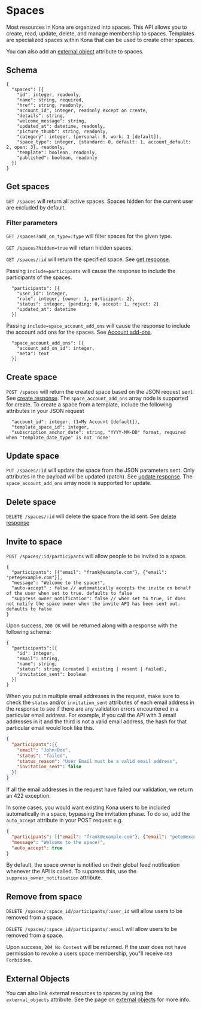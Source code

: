 Spaces
========

Most resources in Kona are organized into spaces.  This API allows you to create, read, update, delete, and manage membership to spaces.
Templates are specialized spaces within Kona that can be used to create other spaces.

You can also add an [external object](external_objects.md) attribute to spaces. 

Schema  <a name='schema'></a>
------------
```
{
  "spaces": [{
    "id": integer, readonly,
    "name": string, required,
    "href": string, readonly,
    "account_id", integer, readonly except on create,
    "details": string,
    "welcome_message": string,
    "updated_at": datetime, readonly,
    "picture_thumb": string, readonly,
    "category": integer, (personal: 0, work: 1 [default]),
    "space_type": integer, {standard: 0, default: 1, account_default: 2, open: 3}, readonly,
    "template": boolean, readonly,
    "published": boolean, readonly
  }]
}
```


Get spaces
------------
`GET /spaces` will return all active spaces. Spaces hidden for the current user are excluded by default.

### Filter parameters
`GET /spaces?add_on_type=:type` will filter spaces for the given type.

`GET /spaces?hidden=true` will return hidden spaces.

`GET /spaces/:id` will return the specified space. See [get response](responses.md#get).

<a name='participants'></a>Passing `include=participants` will cause the response to include the participants of the spaces.
```
  "participants": [{
    "user_id": integer,
    "role": integer, {owner: 1, participant: 2},
    "status": integer, {pending: 0, accept: 1, reject: 2}
    "updated_at": datetime
  }]
```

<a name='addons'></a>Passing `include=space_account_add_ons` will cause the response to include the account add ons for the spaces. See [Account add-ons](accounts.md#addons).
```
  "space_account_add_ons": [{
    "account_add_on_id": integer,
    "meta": text
  }]
```


Create space
-----------
`POST /spaces` will return the created space based on the JSON request sent. See [create response](responses.md#create).
The `space_account_add_ons` array node is supported for create.
To create a space from a template, include the following attributes in your JSON request
```
  "account_id": integer, (1=My Account [default]),
  "template_space_id": integer,
  "subscription_anchor_date": string, "YYYY-MM-DD" format, required when "template_date_type" is not 'none'
  ```

Update space
---------------
`PUT /spaces/:id` will update the space from the JSON parameters sent. Only attributes in the payload will be updated (patch). See [update response](responses.md#update).
The `space_account_add_ons` array node is supported for update.


Delete space
---------------
`DELETE /spaces/:id` will delete the space from the id sent. See [delete response](responses.md#delete)


Invite to space
---------------
`POST /spaces/:id/participants` will allow people to be invited to a space.

```
{
  "participants": [{"email": "frank@example.com"}, {"email": "pete@example.com"}],
  "message": "Welcome to the space!",
  "auto-accept" : false // automatically accepts the invite on behalf of the user when set to true. defaults to false
  "suppress_owner_notification": false // when set to true, it does not notify the space owner when the invite API has been sent out. defaults to false
}
```

Upon success, `200 OK` will be returned along with a response with the following schema:

```
{
  "participants":[{
    "id": integer,
    "email": string,
    "name": string,
    "status": string (created | existing | resent | failed),
    "invitation_sent": boolean
  }]
}
```

When you put in multiple email addresses in the request, make sure to check the `status` and/or `invitation_sent` attributes of each email address in the response to see if there are any validation errors encountered in a particular email address. For example, if you call the API with 3 email addresses in it and the third is not a valid email address, the hash for that particular email would look like this.

```json
{
  "participants":[{
    "email": "John+Doe",
    "status": "failed",
    "status_reason": "User Email must be a valid email address",
    "invitation_sent": false
  }]
}
```

If all the email addresses in the request have failed our validation, we return an 422 exception.

In some cases, you would want existing Kona users to be included automatically in a space, bypassing the invitation phase. To do so, add the `auto_accept` attribute in your POST request e.g. 

```json
{
  "participants": [{"email": "frank@example.com"}, {"email": "pete@example.com"}],
  "message": "Welcome to the space!",
  "auto_accept": true
}
```

By default, the space owner is notified on their global feed notification whenever the API is called. To suppress this, use the `suppress_owner_notification` attribute.

Remove from space
---------------
`DELETE /spaces/:space_id/participants/:user_id` will allow users to be removed from a space.

`DELETE /spaces/:space_id/participants/:email` will allow users to be removed from a space.

Upon success, `204 No Content` will be returned.  If the user does not have permission to revoke a users space membership, you"ll receive `403 Forbidden`.

External Objects
---------------
You can also link external resources to spaces by using the `external_objects` attribute. See the page on [external objects](external_objects.md) for more info. 